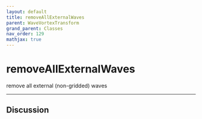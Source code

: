 ```yaml
---
layout: default
title: removeAllExternalWaves
parent: WaveVortexTransform
grand_parent: Classes
nav_order: 129
mathjax: true
---
```


#  removeAllExternalWaves

remove all external (non-gridded) waves


---

## Discussion

  
